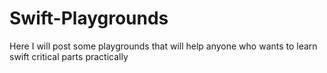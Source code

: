 # Swift-Playgrounds
Here I will post some playgrounds that will help anyone who wants to learn swift critical parts practically
